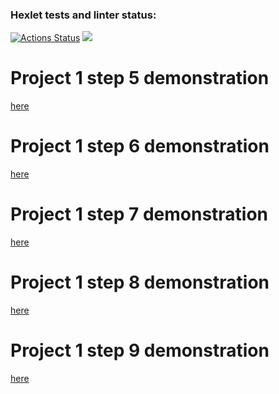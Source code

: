 ### Hexlet tests and linter status:
[![Actions Status](https://github.com/Neksus87/java-project-61/actions/workflows/hexlet-check.yml/badge.svg)](https://github.com/Neksus87/java-project-61/actions)
<a href="https://codeclimate.com/github/Neksus87/java-project-61/maintainability"><img src="https://api.codeclimate.com/v1/badges/40d9cb4e58370053d894/maintainability" /></a>
# Project 1 step 5 demonstration
[here](https://asciinema.org/a/QVANjkFsM88UkfnlWcmMIj2BY)
# Project 1 step 6 demonstration
[here](https://asciinema.org/a/kntVhWGPMGerGTFnPWvivVRPh)
# Project 1 step 7 demonstration
[here](https://asciinema.org/a/Q4tuNk37gCwnWkO3nY4sPnXYq)
# Project 1 step 8 demonstration
[here](https://asciinema.org/a/sUGwqkthJKaR6Jm2OQqCN4AWA)
# Project 1 step 9 demonstration
[here](https://asciinema.org/a/qm8Fo8w4JOtoLEnomcYlJPn6d)

